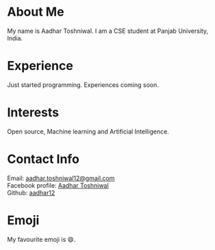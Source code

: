 # About Me
My name is Aadhar Toshniwal. I am a CSE student at Panjab University, India. 
# Experience
Just started programming. Experiences coming soon. 
# Interests
Open source, Machine learning and Artificial Intelligence. 
# Contact Info
Email: [aadhar.toshniwal12@gmail.com](mailto:aadhar.toshniwal12@gmail.com@gmail.com)  
Facebook profile: [Aadhar Toshniwal](https://www.facebook.com/aadhar.toshniwal.5)  
Github: [aadhar12](https://github.com/aadhar12)
# Emoji
My favourite emoji is :smile:. 
